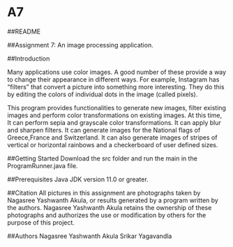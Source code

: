 # A7
##README


##Assignment 7: An image processing application.

##Introduction

Many applications use color images. A good number of these provide a way to change their appearance in different ways. For example, Instagram has “filters” that convert a picture into something more interesting. They do this by editing the colors of individual dots in the image (called pixels).

This program provides functionalities to generate new images, filter existing images and perform color transformations on existing images.
At this time,
It can perform sepia and grayscale color transformations.
It can apply blur and sharpen filters.
It can generate images for the National flags of Greece,France and Switzerland.
It can also generate images of stripes of vertical or horizontal rainbows and a checkerboard of user defined sizes.

##Getting Started
Download the src folder and run the main in the ProgramRunner.java file.

##Prerequisites
Java JDK version 11.0 or greater.


##Citation
All pictures in this assignment are photographs taken by Nagasree Yashwanth Akula, or results generated by a program written by the authors. Nagasree Yashwanth Akula retains the ownership of these photographs and authorizes the use or modification by others for the purpose of this project.

##Authors
Nagasree Yashwanth Akula
Srikar Yagavandla

